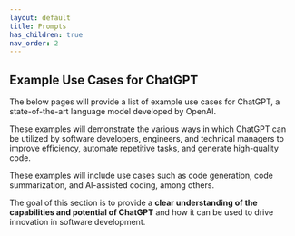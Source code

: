 ```yaml
---
layout: default
title: Prompts
has_children: true
nav_order: 2
---
```


## Example Use Cases for ChatGPT

The below pages will provide a list of example use cases for ChatGPT, a state-of-the-art language model developed by OpenAI. 

These examples will demonstrate the various ways in which ChatGPT can be utilized by software developers, engineers, and technical managers to improve efficiency, automate repetitive tasks, and generate high-quality code. 

These examples will include use cases such as code generation, code summarization, and AI-assisted coding, among others. 

The goal of this section is to provide a **clear understanding of the capabilities and potential of ChatGPT** and how it can be used to drive innovation in software development.
